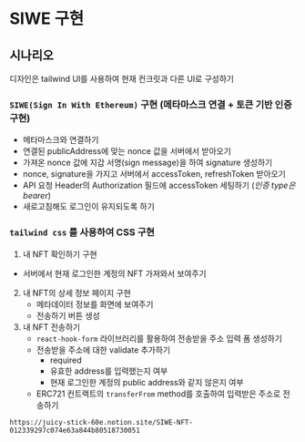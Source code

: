 # SIWE 구현

## 시나리오

디자인은 tailwind UI를 사용하여 현재 컨크릿과 다른 UI로 구성하기

### `SIWE(Sign In With Ethereum)` 구현 (메타마스크 연결 + 토큰 기반 인증 구현)

- 메타마스크와 연결하기
- 연결된 publicAddress에 맞는 nonce 값을 서버에서 받아오기
- 가져온 nonce 값에 지갑 서명(sign message)을 하여 signature 생성하기
- nonce, signature을 가지고 서버에서 accessToken, refreshToken 받아오기
- API 요청 Header의 Authorization 필드에 accessToken 세팅하기 (*인증 type은 bearer*)
- 새로고침해도 로그인이 유지되도록 하기

### `tailwind css` 를 사용하여 CSS 구현

1. 내 NFT 확인하기 구현
- 서버에서 현재 로그인한 계정의 NFT 가져와서 보여주기
2. 내 NFT의 상세 정보 페이지 구현
    - 메타데이터 정보를 화면에 보여주기
    - 전송하기 버튼 생성
3. 내 NFT 전송하기
    - `react-hook-form` 라이브러리를 활용하여 전송받을 주소 입력 폼 생성하기
    - 전송받을 주소에 대한 validate 추가하기
        - required
        - 유효한 address를 입력했는지 여부
        - 현재 로그인한 계정의 public address와 같지 않은지 여부
    - ERC721 컨트랙트의 `transferFrom` method를 호출하여 입력받은 주소로 전송하기

`https://juicy-stick-60e.notion.site/SIWE-NFT-012339297c074e63a844b80518730051`
